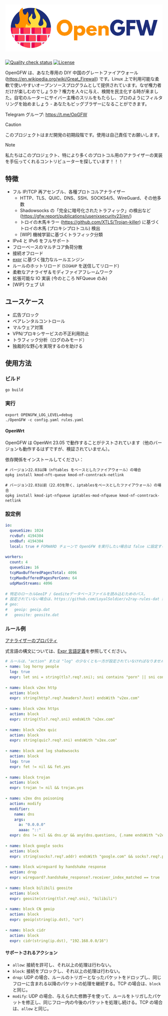 # ![OpenGFW](docs/logo.png)

[![Quality check status](https://github.com/apernet/OpenGFW/actions/workflows/check.yml/badge.svg)](https://github.com/apernet/OpenGFW/actions/workflows/check.yml)
[![License][1]][2]

[1]: https://img.shields.io/badge/License-MPL_2.0-brightgreen.svg
[2]: LICENSE

OpenGFW は、あなた専用の DIY 中国のグレートファイアウォール (https://en.wikipedia.org/wiki/Great_Firewall) です。Linux 上で利用可能な柔軟で使いやすいオープンソースプログラムとして提供されています。なぜ権力者だけが楽しむのでしょうか？権力を人々に与え、検閲を民主化する時が来ました。自宅のルーターにサイバー主権のスリルをもたらし、プロのようにフィルタリングを始めましょう - あなたもビッグブラザーになることができます。

Telegram グループ: https://t.me/OpGFW

> [!CAUTION]
> このプロジェクトはまだ開発の初期段階です。使用は自己責任でお願いします。

> [!NOTE]
> 私たちはこのプロジェクト、特により多くのプロトコル用のアナライザーの実装を手伝ってくれるコントリビューターを探しています！！！

## 特徴

- フル IP/TCP 再アセンブル、各種プロトコルアナライザー
  - HTTP、TLS、QUIC、DNS、SSH、SOCKS4/5、WireGuard、その他多数
  - Shadowsocks の「完全に暗号化されたトラフィック」の検出など (https://gfw.report/publications/usenixsecurity23/en/)
  - トロイの木馬キラー (https://github.com/XTLS/Trojan-killer) に基づくトロイの木馬 (プロキシプロトコル) 検出
  - [WIP] 機械学習に基づくトラフィック分類
- IPv4 と IPv6 をフルサポート
- フローベースのマルチコア負荷分散
- 接続オフロード
- [expr](https://github.com/expr-lang/expr) に基づく強力なルールエンジン
- ルールのホットリロード (`SIGHUP` を送信してリロード)
- 柔軟なアナライザ＆モディファイアフレームワーク
- 拡張可能な IO 実装 (今のところ NFQueue のみ)
- [WIP] ウェブ UI

## ユースケース

- 広告ブロック
- ペアレンタルコントロール
- マルウェア対策
- VPN/プロキシサービスの不正利用防止
- トラフィック分析（ログのみモード）
- 独裁的な野心を実現するのを助ける

## 使用方法

### ビルド

```shell
go build
```

### 実行

```shell
export OPENGFW_LOG_LEVEL=debug
./OpenGFW -c config.yaml rules.yaml
```

#### OpenWrt

OpenGFW は OpenWrt 23.05 で動作することがテストされています（他のバージョンも動作するはずですが、検証されていません）。

依存関係をインストールしてください：

```shell
# バージョン22.03以降（nftables をベースとしたファイアウォール）の場合
opkg install kmod-nft-queue kmod-nf-conntrack-netlink

# バージョン22.03以前（22.03を除く、iptablesをベースとしたファイアウォール）の場合
opkg install kmod-ipt-nfqueue iptables-mod-nfqueue kmod-nf-conntrack-netlink
```

### 設定例

```yaml
io:
  queueSize: 1024
  rcvBuf: 4194304
  sndBuf: 4194304
  local: true # FORWARD チェーンで OpenGFW を実行したい場合は false に設定する

workers:
  count: 4
  queueSize: 16
  tcpMaxBufferedPagesTotal: 4096
  tcpMaxBufferedPagesPerConn: 64
  udpMaxStreams: 4096

# 特定のローカルGeoIP / GeoSiteデータベースファイルを読み込むためのパス。
# 設定されていない場合は、https://github.com/LoyalSoldier/v2ray-rules-dat から自動的にダウンロードされます。
# geo:
#   geoip: geoip.dat
#   geosite: geosite.dat
```

### ルール例

[アナライザーのプロパティ](docs/Analyzers.md)

式言語の構文については、[Expr 言語定義](https://expr-lang.org/docs/language-definition)を参照してください。

```yaml
# ルールは、"action" または "log" の少なくとも一方が設定されていなければなりません。
- name: log horny people
  log: true
  expr: let sni = string(tls?.req?.sni); sni contains "porn" || sni contains "hentai"

- name: block v2ex http
  action: block
  expr: string(http?.req?.headers?.host) endsWith "v2ex.com"

- name: block v2ex https
  action: block
  expr: string(tls?.req?.sni) endsWith "v2ex.com"

- name: block v2ex quic
  action: block
  expr: string(quic?.req?.sni) endsWith "v2ex.com"

- name: block and log shadowsocks
  action: block
  log: true
  expr: fet != nil && fet.yes

- name: block trojan
  action: block
  expr: trojan != nil && trojan.yes

- name: v2ex dns poisoning
  action: modify
  modifier:
    name: dns
    args:
      a: "0.0.0.0"
      aaaa: "::"
  expr: dns != nil && dns.qr && any(dns.questions, {.name endsWith "v2ex.com"})

- name: block google socks
  action: block
  expr: string(socks?.req?.addr) endsWith "google.com" && socks?.req?.port == 80

- name: block wireguard by handshake response
  action: drop
  expr: wireguard?.handshake_response?.receiver_index_matched == true

- name: block bilibili geosite
  action: block
  expr: geosite(string(tls?.req?.sni), "bilibili")

- name: block CN geoip
  action: block
  expr: geoip(string(ip.dst), "cn")

- name: block cidr
  action: block
  expr: cidr(string(ip.dst), "192.168.0.0/16")
```

#### サポートされるアクション

- `allow`: 接続を許可し、それ以上の処理は行わない。
- `block`: 接続をブロックし、それ以上の処理は行わない。
- `drop`: UDP の場合、ルールのトリガーとなったパケットをドロップし、同じフローに含まれる以降のパケットの処理を継続する。TCP の場合は、`block` と同じ。
- `modify`: UDP の場合、与えられた修飾子を使って、ルールをトリガしたパケットを修正し、同じフロー内の今後のパケットを処理し続ける。TCP の場合は、`allow` と同じ。
